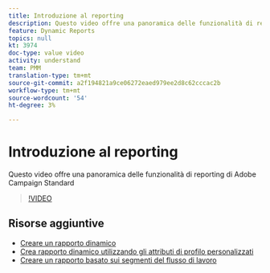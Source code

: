 ```yaml
---
title: Introduzione al reporting
description: Questo video offre una panoramica delle funzionalità di reporting di Adobe Campaign Standard
feature: Dynamic Reports
topics: null
kt: 3974
doc-type: value video
activity: understand
team: PMM
translation-type: tm+mt
source-git-commit: a2f194821a9ce06272eaed979ee2d8c62cccac2b
workflow-type: tm+mt
source-wordcount: '54'
ht-degree: 3%

---
```



# Introduzione al reporting

Questo video offre una panoramica delle funzionalità di reporting di Adobe Campaign Standard

>[!VIDEO](https://video.tv.adobe.com/v/29461?quality=12)

## Risorse aggiuntive

* [Creare un rapporto dinamico](/help/reporting/creating-a-dynamic-report.md)
* [Crea rapporto dinamico utilizzando gli attributi di profilo personalizzati](/help/reporting/custom-profile-attributes-dynamic-reports.md)
* [Creare un rapporto basato sui segmenti del flusso di lavoro](/help/reporting/report-on-workflow-segments.md)
